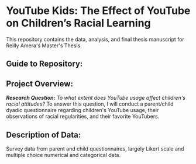 # YouTube Kids: The Effect of YouTube on Children’s Racial Learning
This repository contains the data, analysis, and final thesis manuscript for Reilly Amera's Master's Thesis. 

## Guide to Repository:

## Project Overview: 
***Research Question:*** *To what extent does YouTube usage affect children's racial attitudes?* To answer this question, I will conduct a parent/child dyadic questionnaire regarding children's YouTube usage, their observations of racial regularities, and their favorite YouTubers. 

## Description of Data:
Survey data from parent and child questionnaires, largely Likert scale and multiple choice numerical and categorical data. 

